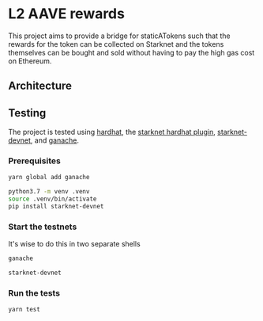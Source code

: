 # L2 AAVE rewards

This project aims to provide a bridge for staticATokens such that the rewards
for the token can be collected on Starknet and the tokens themselves can be
bought and sold without having to pay the high gas cost on Ethereum.

## Architecture

<!-- insert architecture image -->

## Testing

The project is tested using [hardhat](https://hardhat.org/), the [starknet
hardhat plugin](https://github.com/Shard-Labs/starknet-hardhat-plugin),
[starknet-devnet](https://github.com/Shard-Labs/starknet-devnet), and
[ganache](https://trufflesuite.com/ganache/index.html).

### Prerequisites

```bash
yarn global add ganache

python3.7 -m venv .venv
source .venv/bin/activate
pip install starknet-devnet
```

### Start the testnets

It's wise to do this in two separate shells

```bash
ganache
```

```bash
starknet-devnet
```

### Run the tests

```
yarn test
```
